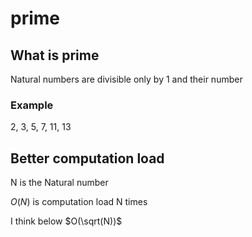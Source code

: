 # prime

## What is prime

Natural numbers are divisible only by 1 and their number

### Example
2, 3, 5, 7, 11, 13


## Better computation load
N is the Natural number

$O(N)$ is computation load N times

I think below $O(\sqrt(N))$ 
